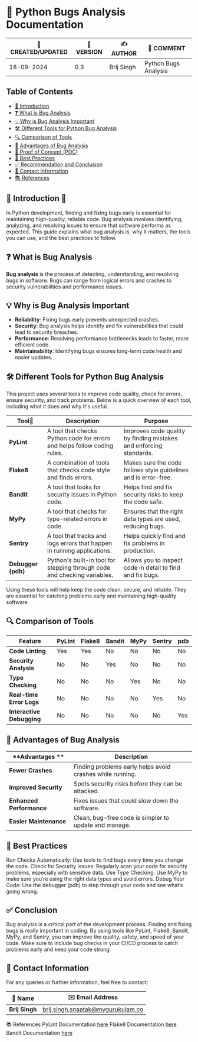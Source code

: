 
# 🐍 Python Bugs Analysis Documentation


| 📅 CREATED/UPDATED | 📌 VERSION | ✍️ AUTHOR    | 📝 COMMENT                     |
|--------------------|------------|--------------|--------------------------------|
| 18-09-2024         | 0.3        | Brij Singh   | Python Bugs Analysis         |

## Table of Contents
- [📘 Introduction](#-introduction)
- [❓ What is Bug Analysis](#-what-is-bug-analysis)
- [💡 Why is Bug Analysis Important](#-why-is-bug-analysis-important)
- [🛠️ Different Tools for Python Bug Analysis](#-different-tools-for-python-bug-analysis)
- [🔍 Comparison of Tools](#-comparison-of-tools)
- [🌟 Advantages of Bug Analysis](#-advantages-of-bug-analysis)
- [🔧 Proof of Concept (POC)](#-proof-of-concept-poc)
- [📝 Best Practices](#-best-practices)
- [✅ Recommendation and Conclusion](#-recommendation-and-conclusion)
- [📧 Contact Information](#-contact-information)
- [📚 References](#-references)


## 📘 Introduction 🚀
In Python development, finding and fixing bugs early is essential for maintaining high-quality, reliable code. Bug analysis involves identifying, analyzing, and resolving issues to ensure that software performs as expected. This guide explains what bug analysis is, why it matters, the tools you can use, and the best practices to follow.

## ❓ What is Bug Analysis
**Bug analysis** is the process of detecting, understanding, and resolving bugs in software. Bugs can range from logical errors and crashes to security vulnerabilities and performance issues.

## 💡 Why is Bug Analysis Important
- **Reliability**: Fixing bugs early prevents unexpected crashes.
- **Security**: Bug analysis helps identify and fix vulnerabilities that could lead to security breaches.
- **Performance**: Resolving performance bottlenecks leads to faster, more efficient code.
- **Maintainability**: Identifying bugs ensures long-term code health and easier updates.

## 🛠️ Different Tools for Python Bug Analysis


This project uses several tools to improve code quality, check for errors, ensure security, and track problems. Below is a quick overview of each tool, including what it does and why it's useful.

| **Tool🚀**          | **Description**                                                             | **Purpose**                                                       |
|-------------------|-----------------------------------------------------------------------------|-------------------------------------------------------------------|
| **PyLint**        | A tool that checks Python code for errors and helps follow coding rules.   | Improves code quality by finding mistakes and enforcing standards.|
| **Flake8**        | A combination of tools that checks code style and finds errors.            | Makes sure the code follows style guidelines and is error-free.  |
| **Bandit**        | A tool that looks for security issues in Python code.                      | Helps find and fix security risks to keep the code safe.         |
| **MyPy**          | A tool that checks for type-related errors in code.                        | Ensures that the right data types are used, reducing bugs.       |
| **Sentry**        | A tool that tracks and logs errors that happen in running applications.    | Helps quickly find and fix problems in production.               |
| **Debugger (pdb)**| Python's built-in tool for stepping through code and checking variables.   | Allows you to inspect code in detail to find and fix bugs.      |

Using these tools will help keep the code clean, secure, and reliable. They are essential for catching problems early and maintaining high-quality software.


## 🔍 Comparison of Tools

| Feature               | PyLint | Flake8 | Bandit | MyPy | Sentry | pdb  |
|-----------------------|--------|--------|--------|------|--------|------|
| **Code Linting**       | Yes    | Yes    | No     | No   | No     | No   |
| **Security Analysis**  | No     | No     | Yes    | No   | No     | No   |
| **Type Checking**      | No     | No     | No     | Yes  | No     | No   |
| **Real-time Error Logs**| No    | No     | No     | No   | Yes    | No   |
| **Interactive Debugging**| No   | No     | No     | No   | No     | Yes  |

## 🌟 Advantages of Bug Analysis
| **Advantages **             | **Description**                                       |
|------------------------|------------------------------------------------------|
| **Fewer Crashes**      | Finding problems early helps avoid crashes while running. |
| **Improved Security**   | Spots security risks before they can be attacked.    |
| **Enhanced Performance**| Fixes issues that could slow down the software.      |
| **Easier Maintenance**  | Clean, bug-free code is simpler to update and manage. |





 ## 📝  Best Practices 
Run Checks Automatically: Use tools to find bugs every time you change the code.
Check for Security Issues: Regularly scan your code for security problems, especially with sensitive data.
Use Type Checking: Use MyPy to make sure you’re using the right data types and avoid errors.
Debug Your Code: Use the debugger (pdb) to step through your code and see what’s going wrong.

## ✅ Conclusion
Bug analysis is a critical part of the development process. Finding and fixing bugs is really important in coding. By using tools like PyLint, Flake8, Bandit, MyPy, and Sentry, you can improve the quality, safety, and speed of your code. Make sure to include bug checks in your CI/CD process to catch problems early and keep your code strong.


## 📧 Contact Information

For any queries or further information, feel free to contact:

| 📛 Name       | ✉️ Email Address                    |
|---------------|-------------------------------------|
| **Brij Singh**| brij.singh.snaatak@mygurukulam.co   

📚 References
PyLint Documentation [here](https://pylint.readthedocs.io/en/stable/)
Flake8 Documentation [here](https://flake8.pycqa.org/en/latest/)
Bandit Documentation [here](https://bandit.readthedocs.io/en/latest/)


